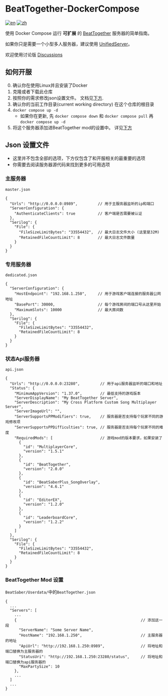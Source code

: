 # BeatTogether-DockerCompose
[![en](https://img.shields.io/badge/lang-en-blue.svg?style=for-the-badge)](/README.md)
[![zh](https://img.shields.io/badge/语言-中文-red.svg?style=for-the-badge)](/README.zh.md)

使用 Docker Compose 运行 **可扩展** 的 [BeatTogether](https://github.com/BeatTogether) 服务器的简单指南。

如果你只是需要一个小型多人服务器，建议使用 [UnifiedServer](https://github.com/BeatTogether/BeatTogether.UnifiedServer)。

欢迎使用讨论版 [Discussions](https://github.com/qe201020335/BeatTogether-DockerCompose/discussions)

## 如何开服
  0. 确认你在使用Linux并且安装了Docker
  1. 克隆或者下载此仓库
  2. 按照你的需求修改json设置文件。 文档见[下方](#Json-设置文件).
  3. 确认你的当前工作目录(current working directory) 在这个仓库的根目录 
  4. `docker compose up -d`
     - 如果你在更新, 先 `docker compose down` 和 `docker compose pull` 再 `docker compose up -d`
  5. 将这个服务器添加进BeatTogether mod的设置中。 详见[下方](#BeatTogether-Mod-设置)

## Json 设置文件
 - 这里并不包含全部的选项，下方仅包含了和开服相关的最重要的选项 
 - 你需要去阅读服务器源代码来找到更多的可用选项

### 主服务器
`master.json`
```
{
  "Urls": "http://0.0.0.0:8989",         // 用于主服务器监听的ip和端口
  "ServerConfiguration": {
    "AuthenticateClients": true          // 客户端是否需要被认证
  },
  "Serilog": {
    "File": {
      "FileSizeLimitBytes": "33554432",  // 最大日志文件大小 (这里是32M)
      "RetainedFileCountLimit": 8        // 最大日志文件数量
    }
  }
}
```

### 专用服务器 
`dedicated.json`
```
{
  "ServerConfiguration": {
    "HostEndpoint": "192.168.1.250",     // 用于游戏客户端连接的服务器公网地址
    "BasePort": 30000,                   // 每个游戏房间的端口号从这里开始
    "MaximumSlots": 10000                // 最大房间数
  },
  "Serilog": {
    "File": {
      "FileSizeLimitBytes": "33554432",
      "RetainedFileCountLimit": 8
    }
  }
}
```

### 状态Api服务器
`api.json`
```
{
  "Urls": "http://0.0.0.0:23280",         // 用于api服务器监听的端口和地址  
  "Status": {
    "MinimumAppVersion": "1.37.0",        // 最低支持的游戏版本
    "ServerDisplayName": "My BeatTogether Server",
    "ServerDescription": "My Cross Platform Custom Song Multiplayer Server",
    "ServerImageUrl": "",
    "ServerSupportsPPModifiers": true,    // 服务器是否支持每个玩家不同的游戏修改项
    "ServerSupportsPPDifficulties": true, // 服务器是否支持每个玩家不同的难度
    "RequiredMods": [                     // 游戏mod的版本要求，如果安装了
      {
        "id": "MultiplayerCore",
        "version": "1.5.1"
      },
      {
        "id": "BeatTogether",
        "version": "2.0.0"
      },
      {
        "id": "BeatSaberPlus_SongOverlay",
        "version": "4.6.1"
      },
      {
        "id": "EditorEX",
        "version": "1.2.0"
      },
      {
        "id": "LeaderboardCore",
        "version": "1.2.2"
      }
    ]
  },
  "Serilog": {
    "File": {
      "FileSizeLimitBytes": "33554432",
      "RetainedFileCountLimit": 8
    }
  }
}
```

### BeatTogether Mod 设置
`BeatSaber/Userdata/`中的`BeatTogether.json` 
```
{
  ...
  "Servers": [
    ...
    {                                                       // 添加这一段
      "ServerName": "Some Server Name",
      "HostName": "192.168.1.250",                          // 主服务器的地址
      "ApiUrl": "http://192.168.1.250:8989",                // 将地址和端口替换为主服务器的
      "StatusUri": "http://192.168.1.250:23280/status",     // 将地址和端口替换为api服务器的
      "MaxPartySize": 10
    },
    ...
  ]
  ...
}
```
